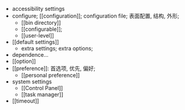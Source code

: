 - accessibility settings
- configure; [[configuration]]; configuration file; 表面配置, 结构, 外形;
    - [[bin directory]]
    - [[configurable]];
    - [[user-level]]
- [[default settings]]
    - extra settings; extra options;
- dependence...
- [[option]]
- [[preference]]: 首选项, 优先, 偏好;
    - [[personal preference]]
- system settings
    - [[Control Panel]]
    - [[task manager]]
- [[timeout]]
